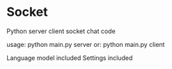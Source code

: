 # Socket
 Python server client socket chat code

 usage: python main.py server
 or:    python main.py client

 Language model included
 Settings included